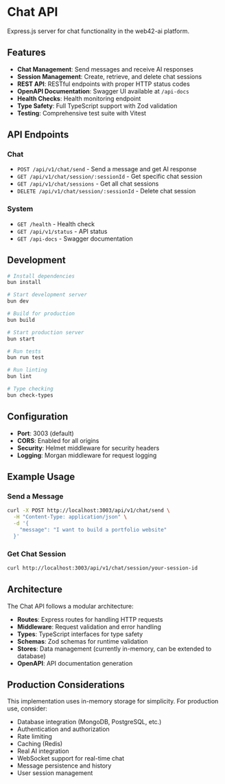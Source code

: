 # Chat API

Express.js server for chat functionality in the web42-ai platform.

## Features

- **Chat Management**: Send messages and receive AI responses
- **Session Management**: Create, retrieve, and delete chat sessions
- **REST API**: RESTful endpoints with proper HTTP status codes
- **OpenAPI Documentation**: Swagger UI available at `/api-docs`
- **Health Checks**: Health monitoring endpoint
- **Type Safety**: Full TypeScript support with Zod validation
- **Testing**: Comprehensive test suite with Vitest

## API Endpoints

### Chat

- `POST /api/v1/chat/send` - Send a message and get AI response
- `GET /api/v1/chat/session/:sessionId` - Get specific chat session
- `GET /api/v1/chat/sessions` - Get all chat sessions
- `DELETE /api/v1/chat/session/:sessionId` - Delete chat session

### System

- `GET /health` - Health check
- `GET /api/v1/status` - API status
- `GET /api-docs` - Swagger documentation

## Development

```bash
# Install dependencies
bun install

# Start development server
bun dev

# Build for production
bun build

# Start production server
bun start

# Run tests
bun run test

# Run linting
bun lint

# Type checking
bun check-types
```

## Configuration

- **Port**: 3003 (default)
- **CORS**: Enabled for all origins
- **Security**: Helmet middleware for security headers
- **Logging**: Morgan middleware for request logging

## Example Usage

### Send a Message

```bash
curl -X POST http://localhost:3003/api/v1/chat/send \
  -H "Content-Type: application/json" \
  -d '{
    "message": "I want to build a portfolio website"
  }'
```

### Get Chat Session

```bash
curl http://localhost:3003/api/v1/chat/session/your-session-id
```

## Architecture

The Chat API follows a modular architecture:

- **Routes**: Express routes for handling HTTP requests
- **Middleware**: Request validation and error handling
- **Types**: TypeScript interfaces for type safety
- **Schemas**: Zod schemas for runtime validation
- **Stores**: Data management (currently in-memory, can be extended to database)
- **OpenAPI**: API documentation generation

## Production Considerations

This implementation uses in-memory storage for simplicity. For production use, consider:

- Database integration (MongoDB, PostgreSQL, etc.)
- Authentication and authorization
- Rate limiting
- Caching (Redis)
- Real AI integration
- WebSocket support for real-time chat
- Message persistence and history
- User session management
